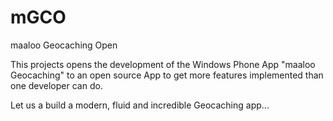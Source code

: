 # mGCO
maaloo Geocaching Open

This projects opens the development of the Windows Phone App "maaloo Geocaching" to an open source App to get more features implemented than one developer can do. 

Let us a build a modern, fluid and incredible Geocaching app...

